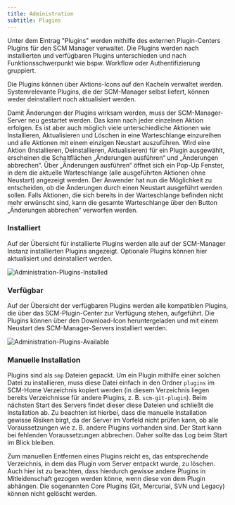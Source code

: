 ```yaml
---
title: Administration
subtitle: Plugins
---
```

Unter dem Eintrag "Plugins" werden mithilfe des externen Plugin-Centers Plugins für den SCM Manager verwaltet. Die Plugins werden nach installierten und verfügbaren Plugins unterschieden und nach Funktionsschwerpunkt wie bspw. Workflow oder Authentifizierung gruppiert.

Die Plugins können über Aktions-Icons auf den Kacheln verwaltet werden. Systemrelevante Plugins, die der SCM-Manager selbst liefert, können weder deinstalliert noch aktualisiert werden.

Damit Änderungen der Plugins wirksam werden, muss der SCM-Manager-Server neu gestartet werden. Das kann nach jeder einzelnen Aktion erfolgen. Es ist aber auch möglich viele unterschiedliche Aktionen wie Installieren, Aktualisieren und Löschen in eine Warteschlange einzureihen und alle Aktionen mit einem einzigen Neustart auszuführen. Wird eine Aktion (Installieren, Deinstallieren, Aktualisieren) für ein Plugin ausgewählt, erscheinen die Schaltflächen „Änderungen ausführen“ und „Änderungen abbrechen“. Über „Änderungen ausführen“ öffnet sich ein Pop-Up Fenster, in dem die aktuelle Warteschlange (alle ausgeführten Aktionen ohne Neustart) angezeigt werden. Der Anwender hat nun die Möglichkeit zu entscheiden, ob die Änderungen durch einen Neustart ausgeführt werden sollen. Falls Aktionen, die sich bereits in der Warteschlange befinden nicht mehr erwünscht sind, kann die gesamte Warteschlange über den Button „Änderungen abbrechen“ verworfen werden.

### Installiert
Auf der Übersicht für installierte Plugins werden alle auf der SCM-Manager Instanz installierten Plugins angezeigt. Optionale Plugins können hier aktualisiert und deinstalliert werden. 

![Administration-Plugins-Installed](assets/administration-plugins-installed.png)

### Verfügbar
Auf der Übersicht der verfügbaren Plugins werden alle kompatiblen Plugins, die über das SCM-Plugin-Center zur Verfügung stehen, aufgeführt. Die Plugins können über den Download-Icon heruntergeladen und mit einem Neustart des SCM-Manager-Servers installiert werden. 

![Administration-Plugins-Available](assets/administration-plugins-available.png)

### Manuelle Installation
Plugins sind als `smp` Dateien gepackt. Um ein Plugin mithilfe einer solchen Datei zu installieren, muss diese Datei
einfach in den Ordner `plugins` im SCM-Home Verzeichnis kopiert werden (in diesem Verzeichnis liegen bereits
Verzeichnisse für andere Plugins, z. B. `scm-git-plugin`).
Beim nächsten Start des Servers findet dieser diese Dateien und schließt die Installation ab. Zu beachten ist hierbei,
dass die manuelle Installation gewisse Risiken birgt, da der Server im Vorfeld nicht prüfen kann, ob alle Voraussetzungen
wie z. B. andere Plugins vorhanden sind. Der Start kann bei fehlenden Voraussetzungen abbrechen. Daher sollte das Log
beim Start im Blick bleiben.

Zum manuellen Entfernen eines Plugins reicht es, das entsprechende Verzeichnis, in dem das Plugin vom Server entpackt wurde, zu
löschen. Auch hier ist zu beachten, dass hierdurch gewisse andere Plugins in Mitleidenschaft gezogen werden könne, wenn
diese von dem Plugin abhängen. Die sogenannten Core Plugins (Git, Mercurial, SVN und Legacy) können nicht gelöscht werden.
